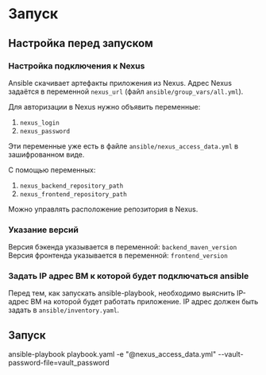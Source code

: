 # Запуск

## Настройка перед запуском

### Настройка подключения к Nexus

Ansible скачивает артефакты приложения из Nexus.
Адрес Nexus задаётся в переменной `nexus_url` (файл `ansible/group_vars/all.yml`).

Для авторизации в Nexus нужно объявить переменные:
1. `nexus_login`
2. `nexus_password`

Эти переменные уже есть в файле `ansible/nexus_access_data.yml` в зашифрованном виде.


С помощью переменных:
1. `nexus_backend_repository_path`
2. `nexus_frontend_repository_path`

Можно управлять расположение репозитория в Nexus.

### Указание версий

Версия бэкенда указывается в переменной: `backend_maven_version`
Версия фронтенда указывается в переменной: `frontend_version`

### Задать IP адрес ВМ к которой будет подключаться ansible

Перед тем, как запускать ansible-playbook, необходимо выяснить IP-адрес ВМ на которой будет работать приложение.
IP адрес должен быть задать в `ansible/inventory.yaml`.

## Запуск
ansible-playbook playbook.yaml -e "@nexus_access_data.yml" --vault-password-file=vault_password